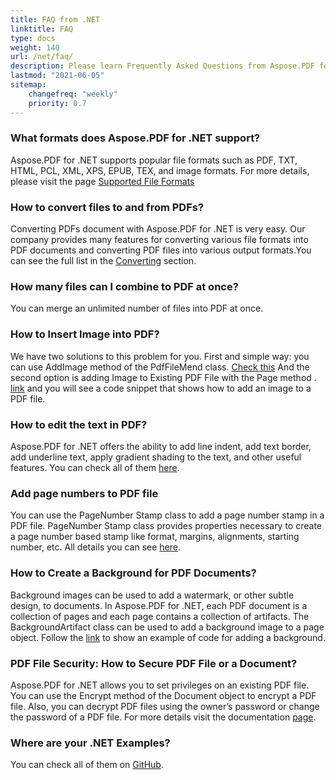```yaml
---
title: FAQ from .NET
linktitle: FAQ
type: docs
weight: 140
url: /net/faq/
description: Please learn Frequently Asked Questions from Aspose.PDF for .NET library.
lastmod: "2021-06-05"
sitemap:
    changefreq: "weekly"
    priority: 0.7
---
```


<div class="schema-faq-code" itemscope="" itemtype="https://schema.org/FAQPage"><div itemscope="" itemprop="mainEntity" itemtype="https://schema.org/Question" class="faq-question"><h3 itemprop="name" class="faq-q">What formats does Aspose.PDF for .NET support?</h3><div itemscope="" itemprop="acceptedAnswer" itemtype="https://schema.org/Answer"><p itemprop="text" class="faq-a">Aspose.PDF for .NET supports popular file formats such as PDF, TXT, HTML, PCL, XML, XPS, EPUB, TEX, and image formats. For more details, please visit the page <a href="/pdf/net/supported-file-formats/">Supported File Formats</a></p></div></div><div itemscope="" itemprop="mainEntity" itemtype="https://schema.org/Question" class="faq-question"><h3 itemprop="name" class="faq-q">How to convert files to and from PDFs?</h3><div itemscope="" itemprop="acceptedAnswer" itemtype="https://schema.org/Answer"><p itemprop="text" class="faq-a">Converting PDFs document with Aspose.PDF for .NET is very easy. Our company provides many features for converting various file formats into PDF documents and converting PDF files into various output formats.You can see the full list in the <a href="/pdf/net/converting/">Converting</a> section.</p></div></div><div itemscope="" itemprop="mainEntity" itemtype="https://schema.org/Question" class="faq-question"><h3 itemprop="name" class="faq-q">How many files can I combine to PDF at once?</h3><div itemscope="" itemprop="acceptedAnswer" itemtype="https://schema.org/Answer"><p itemprop="text" class="faq-a">You can merge an unlimited number of files into PDF at once.</p></div></div><div itemscope="" itemprop="mainEntity" itemtype="https://schema.org/Question" class="faq-question"><h3 itemprop="name" class="faq-q">How to Insert Image into PDF?</h3><div itemscope="" itemprop="acceptedAnswer" itemtype="https://schema.org/Answer"><p itemprop="text" class="faq-a">We have two solutions to this problem for you. First and simple way: you can use AddImage method of the PdfFileMend class. <a href="/pdf/net/working-with-images-in-pdf/#add-image-in-an-existing-pdf-file-facades/">Check this</a> And the second option is adding Image to Existing PDF File with the Page method <a href="https://apireference.aspose.com/pdf/net/aspose.pdf/page/methods/addimage/index"check here></a>. <a href="/pdf/net/working-with-images-in-pdf/">link</a> and you will see a code snippet that shows how to add an image to a PDF file.</p></div></div><div itemscope="" itemprop="mainEntity" itemtype="https://schema.org/Question" class="faq-question"><h3 itemprop="name" class="faq-q">How to edit the text in PDF?</h3><div itemscope="" itemprop="acceptedAnswer" itemtype="https://schema.org/Answer"><p itemprop="text" class="faq-a">Aspose.PDF for .NET offers the ability to add line indent, add text border, add underline text, apply gradient shading to the text, and other useful features. You can check all of them <a href="/pdf/net/text-formatting-inside-pdf/">here</a>.</p></div></div><div itemscope="" itemprop="mainEntity" itemtype="https://schema.org/Question" class="faq-question"><h3 itemprop="name" class="faq-q">Add page numbers to PDF file</h3><div itemscope="" itemprop="acceptedAnswer" itemtype="https://schema.org/Answer"><p itemprop="text" class="faq-a">You can use the PageNumber Stamp class to add a page number stamp in a PDF file. PageNumber Stamp class provides properties necessary to create a page number based stamp like format, margins, alignments, starting number, etc. All details you can see <a href="/pdf/net/add-page-number/">here</a>.</p></div></div><div itemscope="" itemprop="mainEntity" itemtype="https://schema.org/Question" class="faq-question"><h3 itemprop="name" class="faq-q">How to Create a Background for PDF Documents?</h3><div itemscope="" itemprop="acceptedAnswer" itemtype="https://schema.org/Answer"><p itemprop="text" class="faq-a">Background images can be used to add a watermark, or other subtle design, to documents. In Aspose.PDF for .NET, each PDF document is a collection of pages and each page contains a collection of artifacts. The BackgroundArtifact class can be used to add a background image to a page object. Follow the <a href="/pdf/net/add-backgrounds/">link</a> to show an example of code for adding a background.</p></div></div><div itemscope="" itemprop="mainEntity" itemtype="https://schema.org/Question" class="faq-question"><h3 itemprop="name" class="faq-q">PDF File Security: How to Secure PDF File or a Document?</h3><div itemscope="" itemprop="acceptedAnswer" itemtype="https://schema.org/Answer"><p itemprop="text" class="faq-a">Aspose.PDF for .NET allows you to set privileges on an existing PDF file. You can use the Encrypt method of the Document object to encrypt a PDF file. Also, you can decrypt PDF files using the owner’s password or change the password of a PDF file. For more details visit the documentation <a href="/pdf/net/digitally-sign-pdf-file/">page</a>.</p></div></div><div itemscope="" itemprop="mainEntity" itemtype="https://schema.org/Question" class="faq-question"><h3 itemprop="name" class="faq-q">Where are your .NET Examples?</h3><div itemscope="" itemprop="acceptedAnswer" itemtype="https://schema.org/Answer"><p itemprop="text" class="faq-a">You can check all of them on <a href="https://github.com/aspose-pdf">GitHub</a>.</p></div></div></div>
